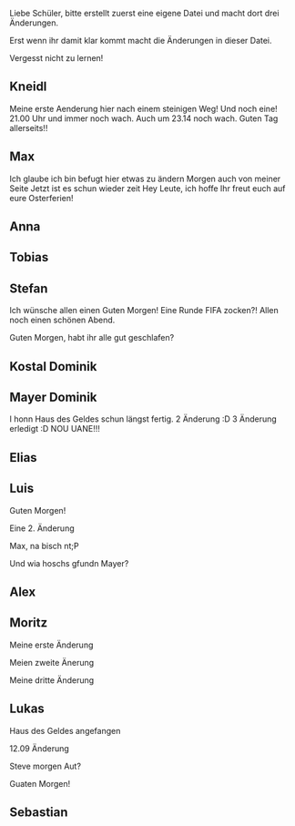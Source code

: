 Liebe Schüler, 
bitte erstellt zuerst eine eigene Datei und macht dort drei Änderungen. 

Erst wenn ihr damit klar kommt macht die Änderungen in dieser Datei. 

Vergesst nicht zu lernen! 


Kneidl
-
Meine erste Aenderung hier nach einem steinigen Weg!
Und noch eine!
21.00 Uhr und immer noch wach.
Auch um 23.14 noch wach.
Guten Tag allerseits!!

Max
-
Ich glaube ich bin befugt hier etwas zu ändern
Morgen auch von meiner Seite
Jetzt ist es schun wieder zeit
Hey Leute, ich hoffe Ihr freut euch auf eure Osterferien!

Anna
-

Tobias
-

Stefan 
-
Ich wünsche allen einen Guten Morgen! Eine Runde FIFA zocken?! Allen noch einen schönen Abend.

Guten Morgen, habt ihr alle gut geschlafen?

Kostal Dominik
-

Mayer Dominik
-
I honn Haus des Geldes schun längst fertig. 
2 Änderung :D
3 Änderung erledigt :D
NOU UANE!!!

Elias
-

Luis
-
Guten Morgen!

Eine 2. Änderung

Max, na bisch nt;P

Und wia hoschs gfundn Mayer?


Alex
-

Moritz
-
Meine erste Änderung

Meien zweite Änerung

Meine dritte Änderung

Lukas
-
Haus des Geldes angefangen

12.09 Änderung

Steve morgen Aut?

Guaten Morgen!

Sebastian
-

